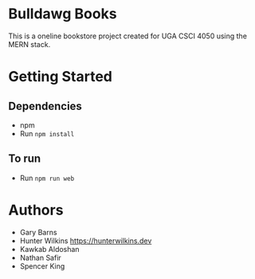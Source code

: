 # Bulldawg Books
This is a oneline bookstore project created for UGA CSCI 4050 using the MERN stack. 

# Getting Started
## Dependencies
- npm
- Run `npm install`

## To run
- Run `npm run web`

# Authors
- Gary Barns
- Hunter Wilkins https://hunterwilkins.dev
- Kawkab Aldoshan
- Nathan Safir
- Spencer King
